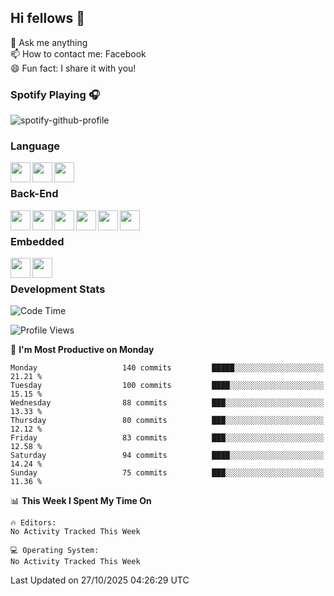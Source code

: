 ## Hi fellows 👋 
💬 Ask me anything <br>
📫 How to contact me: Facebook <br>
😄 Fun fact: I share it with you! <br>

### Spotify Playing 🎧
![spotify-github-profile](https://spotify-github-profile.kittinanx.com/api/view?uid=31tpqxn65acxc2qtzb26nammy2cu&cover_image=true&theme=novatorem&show_offline=false&background_color=121212&interchange=false&bar_color=53b14f&bar_color_cover=false)

### Language
<img align='left' height='32' width='32' src="https://cdn.jsdelivr.net/npm/simple-icons@15.11.0/icons/cplusplus.svg"/>
<img align='left' height='32' width='32' src="https://cdn.jsdelivr.net/npm/simple-icons@15.11.0/icons/python.svg"/>
<img align='left' height='32' width='32' src="https://cdn.jsdelivr.net/npm/simple-icons@15.11.0/icons/php.svg"/> <br>

### Back-End
<img align='left' height='32' width='32' src="https://cdn.jsdelivr.net/npm/simple-icons@15.11.0/icons/sublimetext.svg"/>
<img align='left' height='32' width='32' src="https://cdn.jsdelivr.net/npm/simple-icons@15.11.0/icons/phpstorm.svg"/>
<img align='left' height='32' width='32' src="https://cdn.jsdelivr.net/npm/simple-icons@15.11.0/icons/laragon.svg"/>
<img align='left' height='32' width='32' src="https://cdn.jsdelivr.net/npm/simple-icons@15.11.0/icons/mysql.svg"/>
<img align='left' height='32' width='32' src="https://cdn.jsdelivr.net/npm/simple-icons@15.11.0/icons/jquery.svg"/>
<img align='left' height='32' width='32' src="https://cdn.jsdelivr.net/npm/simple-icons@15.11.0/icons/laravel.svg"/> <br>

### Embedded
<img align="left" width="32" height="32" src="https://svgrepo.com/show/521330/vscode-16.svg"/>
<img align="left" width="32" height="32" src="https://cdn.jsdelivr.net/npm/simple-icons@15.11.0/icons/platformio.svg"/> <br>

### Development Stats
<!--START_SECTION:waka-->
![Code Time](http://img.shields.io/badge/Code%20Time-1%2C399%20hrs%2019%20mins-blue)

![Profile Views](http://img.shields.io/badge/Profile%20Views-0-blue)

📅 **I'm Most Productive on Monday** 

```text
Monday                   140 commits         █████░░░░░░░░░░░░░░░░░░░░   21.21 % 
Tuesday                  100 commits         ████░░░░░░░░░░░░░░░░░░░░░   15.15 % 
Wednesday                88 commits          ███░░░░░░░░░░░░░░░░░░░░░░   13.33 % 
Thursday                 80 commits          ███░░░░░░░░░░░░░░░░░░░░░░   12.12 % 
Friday                   83 commits          ███░░░░░░░░░░░░░░░░░░░░░░   12.58 % 
Saturday                 94 commits          ████░░░░░░░░░░░░░░░░░░░░░   14.24 % 
Sunday                   75 commits          ███░░░░░░░░░░░░░░░░░░░░░░   11.36 % 
```


📊 **This Week I Spent My Time On** 

```text
🔥 Editors: 
No Activity Tracked This Week

💻 Operating System: 
No Activity Tracked This Week
```


 Last Updated on 27/10/2025 04:26:29 UTC
<!--END_SECTION:waka-->


